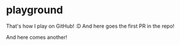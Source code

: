 # playground
That's how I play on GitHub! :D
And here goes the first PR in the repo!

And here comes another!
